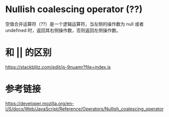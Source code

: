 # Nullish coalescing operator (??)

空值合并运算符（??）是一个逻辑运算符，当左侧的操作数为 null 或者 undefined 时，返回其右侧操作数，否则返回左侧操作数。

# 和 || 的区别

<https://stackblitz.com/edit/js-9nuamr?file=index.js>

# 参考链接

<https://developer.mozilla.org/en-US/docs/Web/JavaScript/Reference/Operators/Nullish_coalescing_operator>
